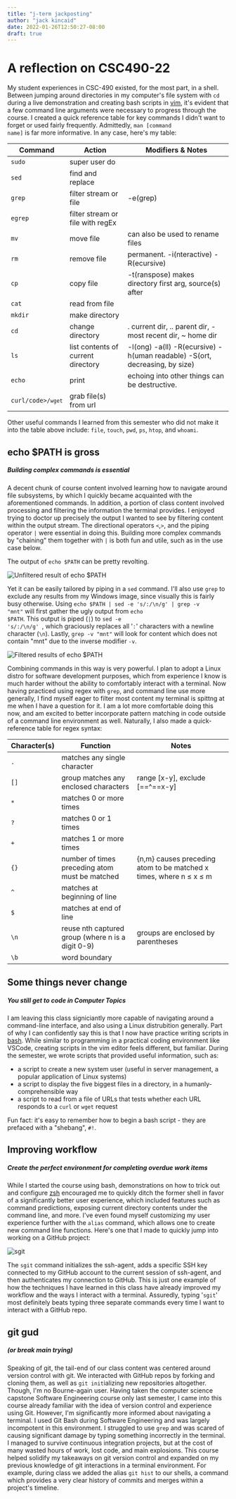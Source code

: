 ```yaml
---
title: "j-term jackposting"
author: "jack kincaid"
date: 2022-01-26T12:50:27-08:00
draft: true
---
```


# A reflection on CSC490-22
My student experiences in CSC-490 existed, for the most part, in a shell. Between jumping around directories in my computer's file system with <code>cd</code> during a live demonstration and creating bash scripts in [vim](https://www.vim.org/about.php), it's evident that a few command line arguments were necessary to progress through the course. I created a quick reference table for key commands I didn't want to forget or used fairly frequently. Admittedly, <code>man [command name]</code> is far more informative. In any case, here's my table:

| Command      | Action | Modifiers & Notes|
| ----------- | ----------- | ----------- |
| <code>sudo</code>   | super user do |        |
| <code>sed</code>   | find and replace      |      |
| <code>grep</code>   | filter stream or file        | -e(grep)      |
| <code>egrep</code>   | filter stream or file with regEx |  |
| <code>mv</code>   | move file | can also be used to rename files       |
| <code>rm</code>   | remove file | permanent. -i(nteractive) -R(ecursive) |
| <code>cp</code>   | copy file | -t(ranspose) makes directory first arg, source(s) after       |
| <code>cat</code>   | read from file |        |
| <code>mkdir</code>   | make directory |        |
| <code>cd</code>   | change directory | . current dir, .. parent dir, - most recent dir, ~ home dir |
| <code>ls</code>   | list contents of current directory | -l(ong) -a(ll) -R(ecursive) -h(uman readable) -S(ort, decreasing, by size) |
| <code>echo</code>  | print | echoing into other things can be destructive. |
| <code>curl/code>/<code>wget</code>   | grab file(s) from url |        |

Other useful commands I learned from this semester who did not make it into the table above include: <code>file</code>, <code>touch</code>, <code>pwd</code>, <code>ps</code>, <code>htop</code>, and <code>whoami</code>.

## echo \$PATH is gross
##### Building complex commands is essential
A decent chunk of course content involved learning how to navigate around file subsystems, by which I quickly became acquainted with the aforementioned commands. In addition, a portion of class content involved processing and filtering the information the terminal provides. I enjoyed trying to doctor up precisely the output I wanted to see by filtering content within the output stream. The directional operators <code>\<</code>,<code>\></code>, and the piping operator <code>|</code> were essential in doing this. Building more complex commands by "chaining" them together with <code>|</code> is both fun and utile, such as in the use case below.


The output of <code>echo \$PATH</code> can be pretty revolting.

![Unfiltered result of echo $PATH](https://i.gyazo.com/825353bfb083c54cbe8179ffd8001ebc.png)


Yet it can be easily tailored by piping in a <code>sed</code> command. I'll also use <code>grep</code> to exclude any results from my Windows image, since visually this is fairly busy otherwise. Using <code>echo $PATH | sed -e 's/:<zero-width-space>/\n/g' | grep -v "mnt"</code> will first gather the ugly output from <code>echo \$PATH</code>. This output is piped (<code>|</code>) to <code>sed -e 's/:<zero-width-space>/\n/g' </code>, which graciously replaces all '<code>:</code>' characters with a newline character (<code>\n</code>). Lastly, <code>grep -v "mnt"</code> will look for content which does not contain "mnt" due to the inverse modifier <code>-v</code>.

![Filtered results of <code>echo \$PATH</code>](https://i.gyazo.com/0500745384effbe2a82c2903ab616a08.png)

Combining commands in this way is very powerful. I plan to adopt a Linux distro for software development purposes, which from experience I know is much harder without the ability to comfortably interact with a terminal. Now having practiced using regex with <code>grep</code>, and command line use more generally, I find myself eager to filter most content my terminal is spittng at me when I have a question for it. I am a lot more comfortable doing this now, and am excited to better incorporate pattern matching in code outside of a command line environment as well. Naturally, I also made a quick-reference table for regex syntax:

| Character(s)     | Function      | Notes    |
| ---------------- | --------- | ----------- |
| <code>.</code>   | matches any single character          |             |
| <code>[]</code>  | group matches any enclosed characters          | range [x-y], exclude [==\^==<zero-width-space>x-y]            |
| <code>*</code>   | matches 0 or more times          |             |
| <code>?</code>   | matches 0 or 1 times          |             |
| <code>+</code>   | matches 1 or more times          |             |
| <code>{}</code>  | number of times preceding atom must be matched          | {n,m} causes preceding atom to be matched x times, where  n $\le$ x $\le$ m         |
| <code>^</code>   | matches at beginning of line          |             |
| <code>$</code>   | matches at end of line          |             |
| <code>\n</code>  | reuse nth captured group (where n is a digit 0-9)          | groups are enclosed by parentheses            |
| <code>\b</code>  | word boundary          |             |

## Some things never change
##### You still get to code in Computer Topics
I am leaving this class signiciantly more capable of navigating around a command-line interface, and also using a Linux distrubition generally. Part of why I can confidently say this is that I now have practice writing scripts in [bash](https://www.gnu.org/software/bash/manual/html_node/What-is-Bash_003f.html). While similar to programming in a practical coding environment like VSCode, creating scripts in the vim editor feels different, but familiar. During the semester, we wrote scripts that provided useful information, such as: 
- a script to create a new system user (useful in server management, a popular application of Linux systems)
- a script to display the five biggest files in a directory, in a humanly-comprehensible way
- a script to read from a file of URLs that tests whether each URL responds to a <code>curl</code> or <code>wget</code> request

Fun fact: it's easy to remember how to begin a bash script - they are prefaced with a "shebang", <code>#!</code>.

## Improving workflow
##### Create the perfect environment for completing overdue work items
While I started the course using bash, demonstrations on how to trick out and configure [zsh](https://www.zsh.org/) encouraged me to quickly ditch the former shell in favor of a significantly better user experience, which included features such as command predictions, exposing current directory contents under the command line, and more. I've even found myself customizing my user experience further with the <code>alias</code> command, which allows one to create new command line functions. Here's one that I made to quickly jump into working on a GitHub project:

![sgit](https://i.gyazo.com/b62c68c4bdb30cf42c72e8961bb2537d.png)

The <code>sgit</code> command initializes the ssh-agent, adds a specific SSH key connected to my GitHub account to the current session of ssh-agent, and then authenticates my connection to GitHub. This is just one example of how the techniques I have learned in this class have already improved my workflow and the ways I interact with a terminal. Assuredly, typing '<code>sgit</code>' most definitely beats typing three separate commands every time I want to interact with a GitHub repo.

## git gud
##### (or break main trying)

Speaking of git, the tail-end of our class content was centered around version control with git. We interacted with GitHub repos by forking and cloning them, as well as <code>git init</code>ializing new repositories altogether. Though, I'm no Bourne-again user. Having taken the computer science capstone Software Engineering course only last semester, I came into this course already familiar with the idea of version control and experience using Git. However, I'm significantly more informed about navigating a terminal. I used Git Bash during Software Engineering and was largely incompotent in this environment. I struggled to use <code>grep</code> and was scared of causing significant damage by typing something incorrectly in the terminal. I managed to survive continuous integration projects, but at the cost of many wasted hours of work, lost code, and main explosions. This course helped solidify my takeaways on git version control and expanded on my previous knowledge of git interactions in a terminal environment. For example, during class we added the alias <code>git hist</code> to our shells, a command which provides a very clear history of commits and merges within a project's timeline. 